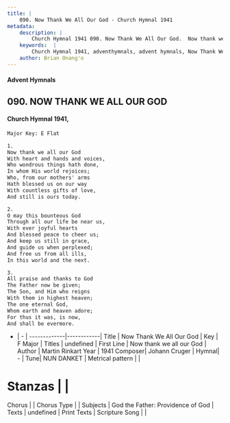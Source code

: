 ```yaml
---
title: |
    090. Now Thank We All Our God - Church Hymnal 1941
metadata:
    description: |
        Church Hymnal 1941 090. Now Thank We All Our God.  Now thank we all our God With heart and hands and voices, Who wondrous things hath done, In whom His world rejoices; Who, from our mothers' arms Hath blessed us on our way With countless gifts of love, And still is ours today.  
    keywords:  |
        Church Hymnal 1941, adventhymnals, advent hymnals, Now Thank We All Our God, Now thank we all our God. 
    author: Brian Onang'o
---
```


#### Advent Hymnals
## 090. NOW THANK WE ALL OUR GOD
####  Church Hymnal 1941,

```txt
Major Key: E Flat

1.
Now thank we all our God
With heart and hands and voices,
Who wondrous things hath done,
In whom His world rejoices;
Who, from our mothers' arms
Hath blessed us on our way
With countless gifts of love,
And still is ours today.

2.
O may this bounteous God
Through all our life be near us,
With ever joyful hearts
And blessed peace to cheer us;
And keep us still in grace,
And guide us when perplexed;
And free us from all ills,
In this world and the next.

3.
All praise and thanks to God
The Father now be given;
The Son, and Him who reigns
With them in highest heaven;
The one eternal God,
Whom earth and heaven adore;
For thus it was, is now,
And shall be evermore.


```

- |   -  |
-------------|------------|
Title | Now Thank We All Our God |
Key | F Major |
Titles | undefined |
First Line | Now thank we all our God |
Author | Martin Rinkart
Year | 1941
Composer| Johann Cruger |
Hymnal|  - |
Tune| NUN DANKET |
Metrical pattern | |
# Stanzas |  |
Chorus |  |
Chorus Type |  |
Subjects | God the Father: Providence of God |
Texts | undefined |
Print Texts | 
Scripture Song |  |
    
